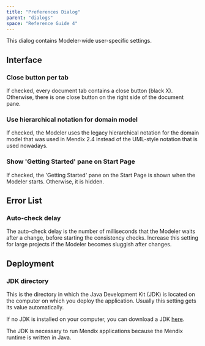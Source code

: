 ```yaml
---
title: "Preferences Dialog"
parent: "dialogs"
space: "Reference Guide 4"
---
```

This dialog contains Modeler-wide user-specific settings.

## Interface

### Close button per tab

If checked, every document tab contains a close button (black X). Otherwise, there is one close button on the right side of the document pane.

### Use hierarchical notation for domain model

If checked, the Modeler uses the legacy hierarchical notation for the domain model that was used in Mendix 2.4 instead of the UML-style notation that is used nowadays.

### Show 'Getting Started' pane on Start Page

If checked, the 'Getting Started' pane on the Start Page is shown when the Modeler starts. Otherwise, it is hidden.

## Error List

### Auto-check delay

The auto-check delay is the number of milliseconds that the Modeler waits after a change, before starting the consistency checks. Increase this setting for large projects if the Modeler becomes sluggish after changes.

## Deployment

### JDK directory

This is the directory in which the Java Development Kit (JDK) is located on the computer on which you deploy the application. Usually this setting gets its value automatically.

If no JDK is installed on your computer, you can download a JDK [here](http://java.sun.com/javase/downloads/widget/jdk6.jsp).

The JDK is necessary to run Mendix applications because the Mendix runtime is written in Java.
